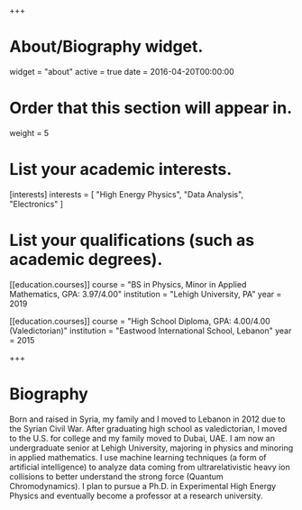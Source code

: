 +++
# About/Biography widget.
widget = "about"
active = true
date = 2016-04-20T00:00:00

# Order that this section will appear in.
weight = 5

# List your academic interests.
[interests]
  interests = [
    "High Energy Physics",
    "Data Analysis",
    "Electronics"
  ]

# List your qualifications (such as academic degrees).
[[education.courses]]
  course = "BS in Physics, Minor in Applied Mathematics, GPA: 3.97/4.00"
  institution = "Lehigh University, PA"
  year = 2019

[[education.courses]]
  course = "High School Diploma, GPA: 4.00/4.00 (Valedictorian)"
  institution = "Eastwood International School, Lebanon"
  year = 2015
 
+++

# Biography

Born and raised in Syria, my family and I moved to Lebanon in 2012 due to the Syrian Civil War. After graduating high school as valedictorian, I moved to the U.S. for college and my family moved to Dubai, UAE. I am now an undergraduate senior at Lehigh University, majoring in physics and minoring in applied mathematics. I use machine learning techniques (a form of artificial intelligence) to analyze data coming from ultrarelativistic heavy ion collisions to better understand the strong force (Quantum Chromodynamics). I plan to pursue a Ph.D. in Experimental High Energy Physics and eventually become a professor at a research university.

